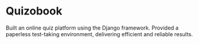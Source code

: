 # Quizobook
Built an online quiz platform using the Django framework. Provided a paperless test-taking environment, delivering efficient and reliable results.
